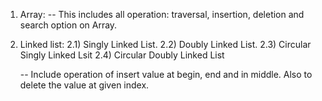 1) Array: 
   -- This includes all operation: traversal, insertion, deletion and search option on Array.
   
2) Linked list:
    2.1) Singly Linked List.
    2.2) Doubly Linked List.
    2.3) Circular Singly Linked Lsit
    2.4) Circular Doubly Linked List

   -- Include operation of insert value at begin, end and in middle. Also to delete the value at given index.


